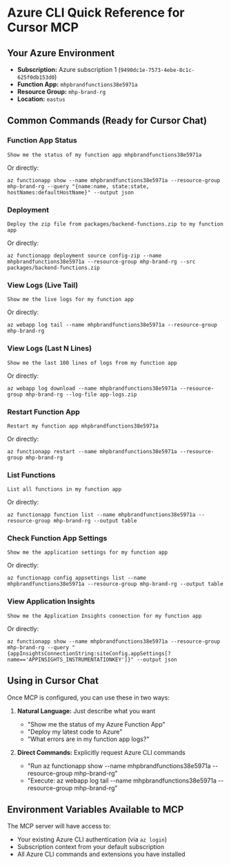 # Azure CLI Quick Reference for Cursor MCP

## Your Azure Environment

- **Subscription:** Azure subscription 1 (`9490dc1e-7573-4ebe-8c1c-625f0db153d0`)
- **Function App:** `mhpbrandfunctions38e5971a`
- **Resource Group:** `mhp-brand-rg`
- **Location:** `eastus`

## Common Commands (Ready for Cursor Chat)

### Function App Status

```
Show me the status of my function app mhpbrandfunctions38e5971a
```

Or directly:

```
az functionapp show --name mhpbrandfunctions38e5971a --resource-group mhp-brand-rg --query "{name:name, state:state, hostNames:defaultHostName}" --output json
```

### Deployment

```
Deploy the zip file from packages/backend-functions.zip to my function app
```

Or directly:

```
az functionapp deployment source config-zip --name mhpbrandfunctions38e5971a --resource-group mhp-brand-rg --src packages/backend-functions.zip
```

### View Logs (Live Tail)

```
Show me the live logs for my function app
```

Or directly:

```
az webapp log tail --name mhpbrandfunctions38e5971a --resource-group mhp-brand-rg
```

### View Logs (Last N Lines)

```
Show me the last 100 lines of logs from my function app
```

Or directly:

```
az webapp log download --name mhpbrandfunctions38e5971a --resource-group mhp-brand-rg --log-file app-logs.zip
```

### Restart Function App

```
Restart my function app mhpbrandfunctions38e5971a
```

Or directly:

```
az functionapp restart --name mhpbrandfunctions38e5971a --resource-group mhp-brand-rg
```

### List Functions

```
List all functions in my function app
```

Or directly:

```
az functionapp function list --name mhpbrandfunctions38e5971a --resource-group mhp-brand-rg --output table
```

### Check Function App Settings

```
Show me the application settings for my function app
```

Or directly:

```
az functionapp config appsettings list --name mhpbrandfunctions38e5971a --resource-group mhp-brand-rg --output table
```

### View Application Insights

```
Show me the Application Insights connection for my function app
```

Or directly:

```
az functionapp show --name mhpbrandfunctions38e5971a --resource-group mhp-brand-rg --query "{appInsightsConnectionString:siteConfig.appSettings[?name=='APPINSIGHTS_INSTRUMENTATIONKEY']}" --output json
```

## Using in Cursor Chat

Once MCP is configured, you can use these in two ways:

1. **Natural Language:** Just describe what you want
   - "Show me the status of my Azure Function App"
   - "Deploy my latest code to Azure"
   - "What errors are in my function app logs?"

2. **Direct Commands:** Explicitly request Azure CLI commands
   - "Run az functionapp show --name mhpbrandfunctions38e5971a --resource-group mhp-brand-rg"
   - "Execute: az webapp log tail --name mhpbrandfunctions38e5971a --resource-group mhp-brand-rg"

## Environment Variables Available to MCP

The MCP server will have access to:

- Your existing Azure CLI authentication (via `az login`)
- Subscription context from your default subscription
- All Azure CLI commands and extensions you have installed
